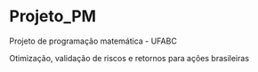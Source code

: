 # Projeto_PM

Projeto de programação matemática - UFABC

Otimização, validação de riscos e retornos para ações brasileiras
